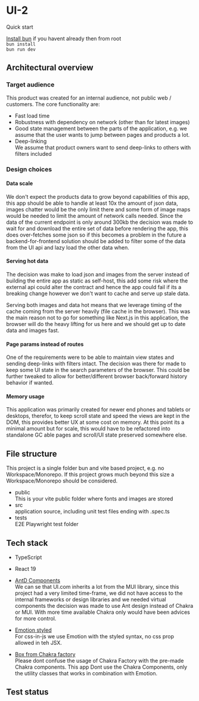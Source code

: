 # UI-2

Quick start

[Install bun](https://bun.sh/docs/installation) if you havent already then from root  
`bun install`  
`bun run dev`

## Architectural overview

### Target audience

This product was created for an internal audience, not public web / customers. The core functionality are:

- Fast load time
- Robustness with dependency on network (other than for latest images)
- Good state management between the parts of the application, e.g. we assume that the user wants to jump between pages and products a lot.
- Deep-linking  
  We assume that product owners want to send deep-links to others with filters included

### Design choices

#### Data scale

We don't expect the products data to grow beyond capabilities of this app, this app should be able to handle at least 10x the amount of json data, images chatter would be the only limit there and some form of image maps would be needed to limit the amount of network calls needed. Since the data of the current endpoint is only around 300kb the decision was made to wait for and download the entire set of data before rendering the app, this does over-fetches some json so if this becomes a problem in the future a backend-for-frontend solution should be added to filter some of the data from the UI api and lazy load the other data when.

#### Serving hot data

The decision was make to load json and images from the server instead of building the entire app as static as self-host, this add some risk where the external api could alter the contract and hence the app could fail if its a breaking change however we don't want to cache and serve up stale data.

Serving both images and data hot means that we leverage timing of the cache coming from the server heavily (file cache in the browser).
This was the main reason not to go for something like Next.js in this application, the browser will do the heavy lifting for us here and we should get up to date data and images fast.

#### Page params instead of routes

One of the requirements were to be able to maintain view states and sending deep-links with filters intact. The decision was there for made to keep some UI state in the search parameters of the browser. This could be further tweaked to allow for better/different browser back/forward history behavior if wanted.

#### Memory usage

This application was primarily created for newer end phones and tablets or desktops, therefor, to keep scroll state and speed the views are kept in the DOM, this provides better UX at some cost on memory. At this point its a minimal amount but for scale, this would have to be refactored into standalone GC able pages and scroll/UI state preserved somewhere else.

## File structure

This project is a single folder bun and vite based project, e.g. no Workspace/Monorepo. If this project grows much beyond this size a Workspace/Monorepo should be considered.

- public  
  This is your vite public folder where fonts and images are stored
- src  
  application source, including unit test files ending with .spec.ts
- tests  
  E2E Playwright test folder

## Tech stack

- TypeScript
- React 19
- [AntD Components](https://ant.design/components/overview/)  
  We can se that UI.com inherits a lot from the MUI library, since this project had a very limited time-frame, we did not have access to the internal frameworks or design libraries and we needed virtual components the decision was made to use Ant design instead of Chakra or MUI. With more time available Chakra only would have been advices for more control.

- [Emotion styled](https://emotion.sh/docs/styled)  
  For css-in-js we use Emotion with the styled syntax, no css prop allowed in teh JSX.

- [Box from Chakra factory](https://chakra-ui.com/docs/styling/chakra-factory)  
  Please dont confuse the usage of Chakra Factory with the pre-made Chakra components. This app Dont use the Chakra Components, only the utility classes that works in combination with Emotion.

## Test status
